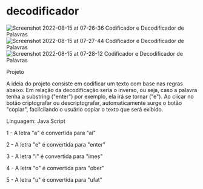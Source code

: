 # decodificador
![Screenshot 2022-08-15 at 07-26-36 Codificador e Decodificador de Palavras](https://user-images.githubusercontent.com/18075942/184620036-f348afd5-bd21-409b-bccb-f0207d6ca388.png)
![Screenshot 2022-08-15 at 07-27-44 Codificador e Decodificador de Palavras](https://user-images.githubusercontent.com/18075942/184620053-0f79c0eb-97ac-4f4c-8dd3-2cbcdfd142fc.png)
![Screenshot 2022-08-15 at 07-28-12 Codificador e Decodificador de Palavras](https://user-images.githubusercontent.com/18075942/184620065-f8743930-ad82-4f78-9ee1-3b76217046e6.png)

Projeto

A ideia do projeto consiste em codificar um texto com base nas regras abaixo. Em relação da decodificação seria o inverso, ou seja, caso a palavra tenha a substring ("enter") por exemplo, ela irá se tornar ("e").
Ao clicar no botão criptografar ou descriptografar, automaticamente surge o botão "copiar", facilcilando o usuário copiar o texto que será exibido.

Linguagem: Java Script


1 - A letra "a" é convertida para "ai"

2 - A letra "e" é convertida para "enter"

3 - A letra "i" é convertida para "imes"

4 - A letra "o" é convertida para "ober"

5 - A letra "u" é convertida para "ufat"
